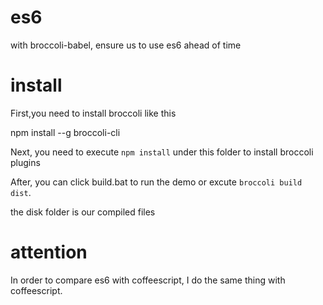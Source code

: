 # es6
with broccoli-babel, ensure us to use es6 ahead of time
   
   
# install  
   
First,you need to install broccoli like this
>  
npm install --g broccoli-cli   

Next, you need to execute `npm install` under this folder to install broccoli plugins 

After, you can click build.bat to run the demo or excute `broccoli build dist`.   

the disk folder is our compiled files   

# attention

In order to compare es6 with coffeescript, I do the same thing with coffeescript.    





